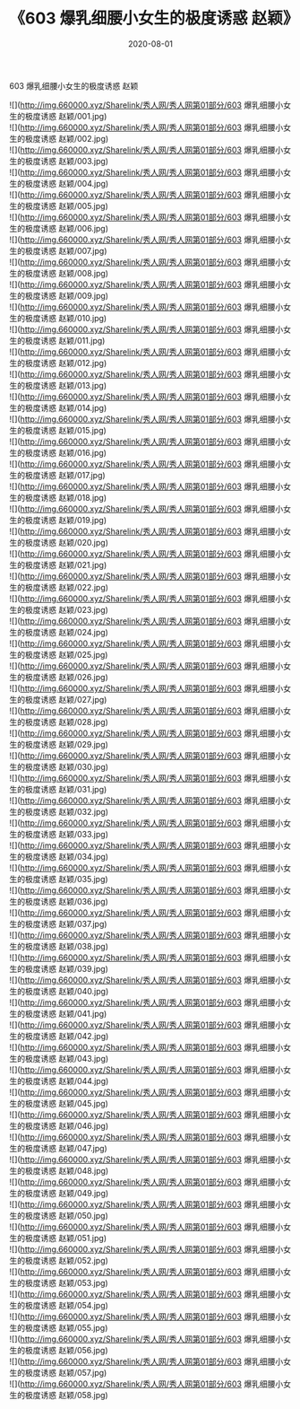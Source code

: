 ﻿---
layout: post
title:  《603 爆乳细腰小女生的极度诱惑 赵颖》
date:   2020-08-01
img: http://img.660000.xyz/Sharelink/秀人网/秀人网第01部分/603 爆乳细腰小女生的极度诱惑 赵颖/000.jpg
categories: [美女, 清纯, 唯美]
---

603 爆乳细腰小女生的极度诱惑 赵颖

  ![](http://img.660000.xyz/Sharelink/秀人网/秀人网第01部分/603 爆乳细腰小女生的极度诱惑 赵颖/001.jpg) <br> ![](http://img.660000.xyz/Sharelink/秀人网/秀人网第01部分/603 爆乳细腰小女生的极度诱惑 赵颖/002.jpg) <br> ![](http://img.660000.xyz/Sharelink/秀人网/秀人网第01部分/603 爆乳细腰小女生的极度诱惑 赵颖/003.jpg) <br> ![](http://img.660000.xyz/Sharelink/秀人网/秀人网第01部分/603 爆乳细腰小女生的极度诱惑 赵颖/004.jpg) <br> ![](http://img.660000.xyz/Sharelink/秀人网/秀人网第01部分/603 爆乳细腰小女生的极度诱惑 赵颖/005.jpg) <br> ![](http://img.660000.xyz/Sharelink/秀人网/秀人网第01部分/603 爆乳细腰小女生的极度诱惑 赵颖/006.jpg) <br> ![](http://img.660000.xyz/Sharelink/秀人网/秀人网第01部分/603 爆乳细腰小女生的极度诱惑 赵颖/007.jpg) <br> ![](http://img.660000.xyz/Sharelink/秀人网/秀人网第01部分/603 爆乳细腰小女生的极度诱惑 赵颖/008.jpg) <br> ![](http://img.660000.xyz/Sharelink/秀人网/秀人网第01部分/603 爆乳细腰小女生的极度诱惑 赵颖/009.jpg) <br> ![](http://img.660000.xyz/Sharelink/秀人网/秀人网第01部分/603 爆乳细腰小女生的极度诱惑 赵颖/010.jpg) <br> ![](http://img.660000.xyz/Sharelink/秀人网/秀人网第01部分/603 爆乳细腰小女生的极度诱惑 赵颖/011.jpg) <br> ![](http://img.660000.xyz/Sharelink/秀人网/秀人网第01部分/603 爆乳细腰小女生的极度诱惑 赵颖/012.jpg) <br> ![](http://img.660000.xyz/Sharelink/秀人网/秀人网第01部分/603 爆乳细腰小女生的极度诱惑 赵颖/013.jpg) <br> ![](http://img.660000.xyz/Sharelink/秀人网/秀人网第01部分/603 爆乳细腰小女生的极度诱惑 赵颖/014.jpg) <br> ![](http://img.660000.xyz/Sharelink/秀人网/秀人网第01部分/603 爆乳细腰小女生的极度诱惑 赵颖/015.jpg) <br> ![](http://img.660000.xyz/Sharelink/秀人网/秀人网第01部分/603 爆乳细腰小女生的极度诱惑 赵颖/016.jpg) <br> ![](http://img.660000.xyz/Sharelink/秀人网/秀人网第01部分/603 爆乳细腰小女生的极度诱惑 赵颖/017.jpg) <br> ![](http://img.660000.xyz/Sharelink/秀人网/秀人网第01部分/603 爆乳细腰小女生的极度诱惑 赵颖/018.jpg) <br> ![](http://img.660000.xyz/Sharelink/秀人网/秀人网第01部分/603 爆乳细腰小女生的极度诱惑 赵颖/019.jpg) <br> ![](http://img.660000.xyz/Sharelink/秀人网/秀人网第01部分/603 爆乳细腰小女生的极度诱惑 赵颖/020.jpg) <br> ![](http://img.660000.xyz/Sharelink/秀人网/秀人网第01部分/603 爆乳细腰小女生的极度诱惑 赵颖/021.jpg) <br> ![](http://img.660000.xyz/Sharelink/秀人网/秀人网第01部分/603 爆乳细腰小女生的极度诱惑 赵颖/022.jpg) <br> ![](http://img.660000.xyz/Sharelink/秀人网/秀人网第01部分/603 爆乳细腰小女生的极度诱惑 赵颖/023.jpg) <br> ![](http://img.660000.xyz/Sharelink/秀人网/秀人网第01部分/603 爆乳细腰小女生的极度诱惑 赵颖/024.jpg) <br> ![](http://img.660000.xyz/Sharelink/秀人网/秀人网第01部分/603 爆乳细腰小女生的极度诱惑 赵颖/025.jpg) <br> ![](http://img.660000.xyz/Sharelink/秀人网/秀人网第01部分/603 爆乳细腰小女生的极度诱惑 赵颖/026.jpg) <br> ![](http://img.660000.xyz/Sharelink/秀人网/秀人网第01部分/603 爆乳细腰小女生的极度诱惑 赵颖/027.jpg) <br> ![](http://img.660000.xyz/Sharelink/秀人网/秀人网第01部分/603 爆乳细腰小女生的极度诱惑 赵颖/028.jpg) <br> ![](http://img.660000.xyz/Sharelink/秀人网/秀人网第01部分/603 爆乳细腰小女生的极度诱惑 赵颖/029.jpg) <br> ![](http://img.660000.xyz/Sharelink/秀人网/秀人网第01部分/603 爆乳细腰小女生的极度诱惑 赵颖/030.jpg) <br> ![](http://img.660000.xyz/Sharelink/秀人网/秀人网第01部分/603 爆乳细腰小女生的极度诱惑 赵颖/031.jpg) <br> ![](http://img.660000.xyz/Sharelink/秀人网/秀人网第01部分/603 爆乳细腰小女生的极度诱惑 赵颖/032.jpg) <br> ![](http://img.660000.xyz/Sharelink/秀人网/秀人网第01部分/603 爆乳细腰小女生的极度诱惑 赵颖/033.jpg) <br> ![](http://img.660000.xyz/Sharelink/秀人网/秀人网第01部分/603 爆乳细腰小女生的极度诱惑 赵颖/034.jpg) <br> ![](http://img.660000.xyz/Sharelink/秀人网/秀人网第01部分/603 爆乳细腰小女生的极度诱惑 赵颖/035.jpg) <br> ![](http://img.660000.xyz/Sharelink/秀人网/秀人网第01部分/603 爆乳细腰小女生的极度诱惑 赵颖/036.jpg) <br> ![](http://img.660000.xyz/Sharelink/秀人网/秀人网第01部分/603 爆乳细腰小女生的极度诱惑 赵颖/037.jpg) <br> ![](http://img.660000.xyz/Sharelink/秀人网/秀人网第01部分/603 爆乳细腰小女生的极度诱惑 赵颖/038.jpg) <br> ![](http://img.660000.xyz/Sharelink/秀人网/秀人网第01部分/603 爆乳细腰小女生的极度诱惑 赵颖/039.jpg) <br> ![](http://img.660000.xyz/Sharelink/秀人网/秀人网第01部分/603 爆乳细腰小女生的极度诱惑 赵颖/040.jpg) <br> ![](http://img.660000.xyz/Sharelink/秀人网/秀人网第01部分/603 爆乳细腰小女生的极度诱惑 赵颖/041.jpg) <br> ![](http://img.660000.xyz/Sharelink/秀人网/秀人网第01部分/603 爆乳细腰小女生的极度诱惑 赵颖/042.jpg) <br> ![](http://img.660000.xyz/Sharelink/秀人网/秀人网第01部分/603 爆乳细腰小女生的极度诱惑 赵颖/043.jpg) <br> ![](http://img.660000.xyz/Sharelink/秀人网/秀人网第01部分/603 爆乳细腰小女生的极度诱惑 赵颖/044.jpg) <br> ![](http://img.660000.xyz/Sharelink/秀人网/秀人网第01部分/603 爆乳细腰小女生的极度诱惑 赵颖/045.jpg) <br> ![](http://img.660000.xyz/Sharelink/秀人网/秀人网第01部分/603 爆乳细腰小女生的极度诱惑 赵颖/046.jpg) <br> ![](http://img.660000.xyz/Sharelink/秀人网/秀人网第01部分/603 爆乳细腰小女生的极度诱惑 赵颖/047.jpg) <br> ![](http://img.660000.xyz/Sharelink/秀人网/秀人网第01部分/603 爆乳细腰小女生的极度诱惑 赵颖/048.jpg) <br> ![](http://img.660000.xyz/Sharelink/秀人网/秀人网第01部分/603 爆乳细腰小女生的极度诱惑 赵颖/049.jpg) <br> ![](http://img.660000.xyz/Sharelink/秀人网/秀人网第01部分/603 爆乳细腰小女生的极度诱惑 赵颖/050.jpg) <br> ![](http://img.660000.xyz/Sharelink/秀人网/秀人网第01部分/603 爆乳细腰小女生的极度诱惑 赵颖/051.jpg) <br> ![](http://img.660000.xyz/Sharelink/秀人网/秀人网第01部分/603 爆乳细腰小女生的极度诱惑 赵颖/052.jpg) <br> ![](http://img.660000.xyz/Sharelink/秀人网/秀人网第01部分/603 爆乳细腰小女生的极度诱惑 赵颖/053.jpg) <br> ![](http://img.660000.xyz/Sharelink/秀人网/秀人网第01部分/603 爆乳细腰小女生的极度诱惑 赵颖/054.jpg) <br> ![](http://img.660000.xyz/Sharelink/秀人网/秀人网第01部分/603 爆乳细腰小女生的极度诱惑 赵颖/055.jpg) <br> ![](http://img.660000.xyz/Sharelink/秀人网/秀人网第01部分/603 爆乳细腰小女生的极度诱惑 赵颖/056.jpg) <br> ![](http://img.660000.xyz/Sharelink/秀人网/秀人网第01部分/603 爆乳细腰小女生的极度诱惑 赵颖/057.jpg) <br> ![](http://img.660000.xyz/Sharelink/秀人网/秀人网第01部分/603 爆乳细腰小女生的极度诱惑 赵颖/058.jpg) <br>